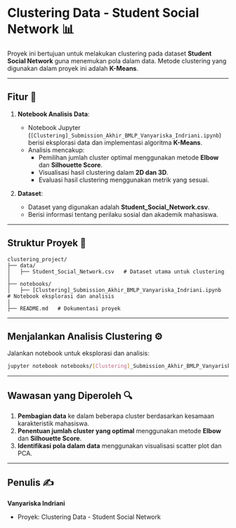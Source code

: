 # Clustering Data - Student Social Network 📊

Proyek ini bertujuan untuk melakukan clustering pada dataset **Student Social Network** guna menemukan pola dalam data. Metode clustering yang digunakan dalam proyek ini adalah **K-Means**.

---

## Fitur 🚀

1. **Notebook Analisis Data**:
   - Notebook Jupyter (`[Clustering]_Submission_Akhir_BMLP_Vanyariska_Indriani.ipynb`) berisi eksplorasi data dan implementasi algoritma **K-Means**.
   - Analisis mencakup:
     - Pemilihan jumlah cluster optimal menggunakan metode **Elbow** dan **Silhouette Score**.
     - Visualisasi hasil clustering dalam **2D dan 3D**.
     - Evaluasi hasil clustering menggunakan metrik yang sesuai.

2. **Dataset**:
   - Dataset yang digunakan adalah **Student_Social_Network.csv**.
   - Berisi informasi tentang perilaku sosial dan akademik mahasiswa.

---

## Struktur Proyek 📂

```
clustering_project/
├── data/
│   ├── Student_Social_Network.csv   # Dataset utama untuk clustering
│
├── notebooks/
│   ├── [Clustering]_Submission_Akhir_BMLP_Vanyariska_Indriani.ipynb  # Notebook eksplorasi dan analisis
│
├── README.md   # Dokumentasi proyek
```

---

## Menjalankan Analisis Clustering ⚙️

Jalankan notebook untuk eksplorasi dan analisis:
```bash
jupyter notebook notebooks/[Clustering]_Submission_Akhir_BMLP_Vanyariska_Indriani.ipynb
```

---

## Wawasan yang Diperoleh 🔍

1. **Pembagian data** ke dalam beberapa cluster berdasarkan kesamaan karakteristik mahasiswa.
2. **Penentuan jumlah cluster yang optimal** menggunakan metode **Elbow** dan **Silhouette Score**.
3. **Identifikasi pola dalam data** menggunakan visualisasi scatter plot dan PCA.

---

## Penulis ✍️

**Vanyariska Indriani**
- Proyek: Clustering Data - Student Social Network

